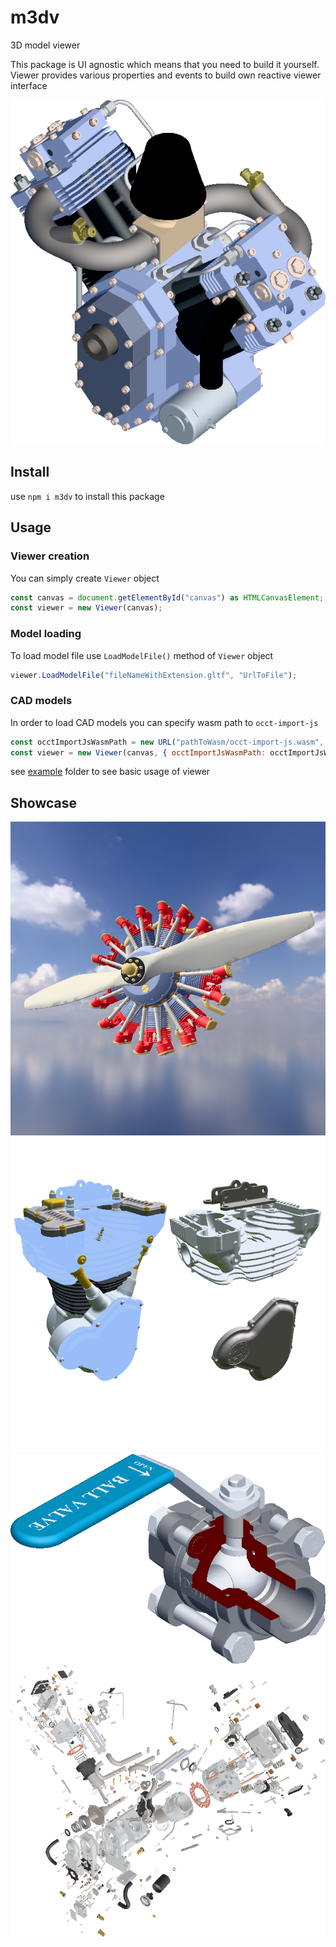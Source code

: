 # m3dv
3D model viewer

This package is UI agnostic which means that you need to build it yourself. Viewer provides various properties and events to build own reactive viewer interface

![engine image displayed in viewer](./readme/viewer1.png)

## Install
use `npm i m3dv` to install this package

## Usage
### Viewer creation
You can simply create `Viewer` object

```js
const canvas = document.getElementById("canvas") as HTMLCanvasElement;
const viewer = new Viewer(canvas);
```

### Model loading
To load model file use `LoadModelFile()` method of `Viewer` object
```js
viewer.LoadModelFile("fileNameWithExtension.gltf", "UrlToFile");
```

### CAD models
In order to load CAD models you can specify wasm path to `occt-import-js`
```js
const occtImportJsWasmPath = new URL("pathToWasm/occt-import-js.wasm", import.meta.url).href;
const viewer = new Viewer(canvas, { occtImportJsWasmPath: occtImportJsWasmPath });
```

see [example](./examples/) folder to see basic usage of viewer 

## Showcase
![IBL usage](./readme/viewer2.png)
![Isolated view](./readme/viewer3.png)
![Sections](./readme/viewer4.png)
![Exploded view](./readme/viewer5.png)
